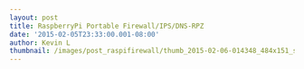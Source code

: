 ```yaml
---
layout: post
title: RaspberryPi Portable Firewall/IPS/DNS-RPZ
date: '2015-02-05T23:33:00.001-08:00'
author: Kevin L
thumbnail: /images/post_raspifirewall/thumb_2015-02-06-014348_484x151_scrot.png
---
```


